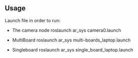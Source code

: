 ## Usage
Launch file in order to run:

* The camera node 
roslaunch ar_sys camera0.launch

* MultiBoard
roslaunch ar_sys multi-boards_laptop.launch

* Singleboard
roslaunch ar_sys single_board_laptop.launch
